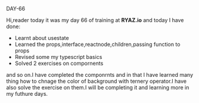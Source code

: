 DAY-66


Hi,reader today it was my day 66 of training at **RYAZ.io** and today I have done:


* Learnt about usestate
* Learned the props,interface,reactnode,children,passing function to props
* Revised some my typescript basics
* Solved 2 exercises on compornents

and so on.I have completed the componrnts and in that I have learned many thing how to chnage the color of background  with ternery operator.I have also solve the exercise on them.I will be completing it and learning more in my futhure days.
